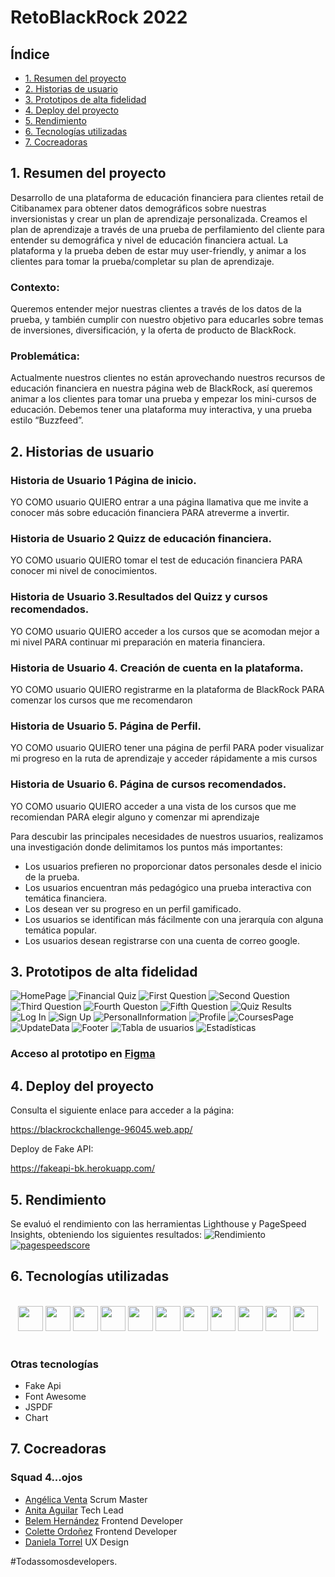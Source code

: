 # RetoBlackRock 2022

## Índice

* [1. Resumen del proyecto](#1-resumen-del-proyecto)
* [2. Historias de usuario](#2-historias-de-usuario)
* [3. Prototipos de alta fidelidad](#3-prototipos-de-alta-fidelidad)
* [4. Deploy del proyecto](#4-deploy-del-proyecto)
* [5. Rendimiento](#5-rendimiento)
* [6. Tecnologías utilizadas](#6-tecnologías-utilizadas)
* [7. Cocreadoras](#7-cocreadoras)


## 1. Resumen del proyecto
Desarrollo de una plataforma de educación financiera para clientes retail de Citibanamex para obtener datos demográficos sobre nuestras inversionistas y crear un plan de aprendizaje personalizada. Creamos el plan de aprendizaje a través de una prueba de perfilamiento del cliente para entender su demográfica y nivel de educación financiera actual. La plataforma y la prueba deben de estar muy user-friendly, y animar a los clientes para tomar la prueba/completar su plan de aprendizaje. 

### Contexto: 
Queremos entender mejor nuestras clientes a través de los datos de la prueba, y también cumplir con nuestro objetivo para educarles sobre temas de inversiones, diversificación, y la oferta de producto de BlackRock. 

### Problemática: 
Actualmente nuestros clientes no están aprovechando nuestros recursos de educación financiera en nuestra página web de BlackRock, así queremos animar a los clientes para tomar una prueba y empezar los mini-cursos de educación. Debemos tener una plataforma muy interactiva, y una prueba estilo “Buzzfeed”. 

## 2. Historias de usuario

### Historia de Usuario 1 Página de inicio.
YO COMO usuario QUIERO entrar a una página llamativa que me invite a conocer más sobre educación financiera PARA atreverme a invertir.

### Historia de Usuario 2 Quizz de educación financiera.
YO COMO usuario QUIERO tomar el test de educación financiera PARA conocer mi nivel de conocimientos.

### Historia de Usuario 3.Resultados del Quizz y cursos recomendados.
YO COMO usuario QUIERO acceder a los cursos que se acomodan mejor a mi nivel PARA continuar mi preparación en materia financiera.

### Historia de Usuario 4. Creación de cuenta en la plataforma.
YO COMO usuario QUIERO registrarme en la plataforma de BlackRock PARA comenzar los cursos que me recomendaron

### Historia de Usuario 5. Página de Perfil.
YO COMO usuario QUIERO tener una página de perfil PARA poder visualizar mi progreso en la ruta de aprendizaje y acceder rápidamente a mis cursos

### Historia de Usuario 6. Página de cursos recomendados.
YO COMO usuario QUIERO acceder a una vista de los cursos que me recomiendan PARA elegir alguno y comenzar mi aprendizaje

Para descubir las principales necesidades de nuestros usuarios, realizamos una investigación donde delimitamos los puntos más importantes:
- Los usuarios prefieren no proporcionar datos personales desde el inicio de la prueba. 
- Los usuarios encuentran más pedagógico una prueba interactiva con temática financiera.
- Los desean ver su progreso en un perfil gamificado.
- Los usuarios se identifican más fácilmente con una jerarquía con alguna temática popular.
- Los usuarios desean registrarse con una cuenta de correo google.

## 3. Prototipos de alta fidelidad

![HomePage](./blackrock/ReadmeFiles/Homepage.jpg "Página de inicio")
![Financial Quiz](./blackrock/ReadmeFiles/Financial_quiz.jpg "Inicio Cuestionario")
![First Question](./blackrock/ReadmeFiles/First_question.jpg "Primera pregunta")
![Second Question](./blackrock/ReadmeFiles/Second_question.jpg "Segunda pregunta")
![Third Question](./blackrock/ReadmeFiles/Third_question.jpg "Tercera pregunta")
![Fourth Queston](./blackrock/ReadmeFiles/Fourth_queston.jpg "Cuarta pregunta")
![Fifth Question](./blackrock/ReadmeFiles/Fifth_question.jpg "Quinta pregunta")
![Quiz Results](./blackrock/ReadmeFiles/Quiz_Results.jpg "Resultados del Quiz")
![Log In](./blackrock/ReadmeFiles/Log_in.jpg "Inicio de sesión")
![Sign Up](./blackrock/ReadmeFiles/Sign_up.jpg "Página de registro")
![PersonalInformation](./blackrock/ReadmeFiles/Personal_information.jpg "Formulario de información personal")
![Profile](./blackrock/ReadmeFiles/Profile.jpg "Perfil del usuario")
![CoursesPage](./blackrock/ReadmeFiles/Courses_page.jpg "Página de cursos")
![UpdateData](./blackrock/ReadmeFiles/Update_data.jpg "Actualización de datos")
![Footer](./blackrock/ReadmeFiles/Bottom_page.jpg "Footer")
![Tabla de usuarios](./blackrock/ReadmeFiles/grafica.png "Tabla de usuarios")
![Estadísticas](./blackrock/ReadmeFiles/graficasyestadisticas.jpg "Tabla de usuarios")



### Acceso al prototipo en [Figma](https://www.figma.com/file/WuY6svf3tpRThbA9UF7TjM/Reto-BLK?node-id=195%3A62)

## 4. Deploy del proyecto
Consulta el siguiente enlace para acceder a la página:

https://blackrockchallenge-96045.web.app/

Deploy de Fake API: 

https://fakeapi-bk.herokuapp.com/

## 5. Rendimiento
Se evaluó el rendimiento con las herramientas Lighthouse y PageSpeed Insights, obteniendo los siguientes resultados: 
![Rendimiento](./blackrock/ReadmeFiles/rendimiento.png "Rendimiento")
<a href="https://ibb.co/VNDjPZh"><img src="https://i.ibb.co/YW8RqMK/pagespeedscore.png" alt="pagespeedscore" border="0"></a>


## 6. Tecnologías utilizadas
<br>
<div align="center">
<img width="40px" src="https://cdn.jsdelivr.net/gh/devicons/devicon/icons/angularjs/angularjs-original.svg" />
<img width="40px" src="https://cdn.jsdelivr.net/gh/devicons/devicon/icons/typescript/typescript-original.svg" />
<img width="40px" src="https://cdn.jsdelivr.net/gh/devicons/devicon/icons/html5/html5-original.svg" />
<img width="40px" src="https://cdn.jsdelivr.net/gh/devicons/devicon/icons/sass/sass-original.svg" />
<img width="40px" src="https://cdn.jsdelivr.net/gh/devicons/devicon/icons/javascript/javascript-original.svg" />
<img width="40px" src="https://cdn.jsdelivr.net/gh/devicons/devicon/icons/firebase/firebase-plain.svg" />
<img width="40px" src="https://cdn.jsdelivr.net/gh/devicons/devicon/icons/figma/figma-original.svg" />
<img width="40px" src="https://cdn.jsdelivr.net/gh/devicons/devicon/icons/heroku/heroku-original.svg" />
<img width="40px" src="https://cdn.jsdelivr.net/gh/devicons/devicon/icons/materialui/materialui-original.svg" />
<img width="40px" src="https://cdn.jsdelivr.net/gh/devicons/devicon/icons/git/git-original.svg" />
<img width="40px" src="https://cdn.jsdelivr.net/gh/devicons/devicon/icons/github/github-original.svg" />
</div>
<br>

### Otras tecnologías
- Fake Api
- Font Awesome
- JSPDF
- Chart

## 7. Cocreadoras 
### Squad 4...ojos

 - [Angélica Venta](https://github.com/AngieVenta) Scrum Master
 - [Anita Aguilar](https://github.com/annamar26) Tech Lead
 - [Belem Hernández](https://github.com/belemHA) Frontend Developer
 - [Colette Ordoñez](https://github.com/ColetteOrdz) Frontend Developer
 - [Daniela Torrel](https://github.com/danitorrel) UX Design 
 
  #Todassomosdevelopers.
 
